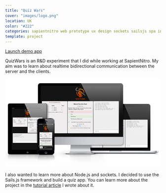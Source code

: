 ```yaml
---
title: "Quiz Wars"
cover: "images/logo.png"
location: UK
color: "#222"
categories: sapientnitro web prototype ux design sockets sailsjs spa inverted open-source
template: project
---
```


<p class="align-center">
<a class="btn" href="http://quizwars.herokuapp.com" target="_blank">Launch demo app</a>
</p>

QuizWars is an R&D experiment that I did while working at SapientNitro. My aim was to learn about realtime bidirectional communication between the server and the clients.

![](./images/1.jpg)

I also wanted to learn more about Node.js and sockets. I decided to use the Sails.js framework and build a quiz app. You can learn more about the project in the [tutorial article](/tutorial-how-to-build-a-multi-player-quiz-app-with-sails-js/) I wrote about it.
